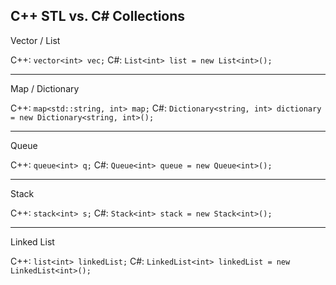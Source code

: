 ## C++ STL vs. C# Collections
Vector / List

C++:  `vector<int> vec;`
C#:   `List<int> list = new List<int>();`

---

Map / Dictionary

C++:  `map<std::string, int> map;`
C#:   `Dictionary<string, int> dictionary = new Dictionary<string, int>();`

---

Queue

C++:  `queue<int> q;`
C#:    `Queue<int> queue = new Queue<int>();`


---


Stack

C++:  `stack<int> s;`
C#:   `Stack<int> stack = new Stack<int>();`

---

Linked List

C++:   `list<int> linkedList;`
C#:    `LinkedList<int> linkedList = new LinkedList<int>();`
